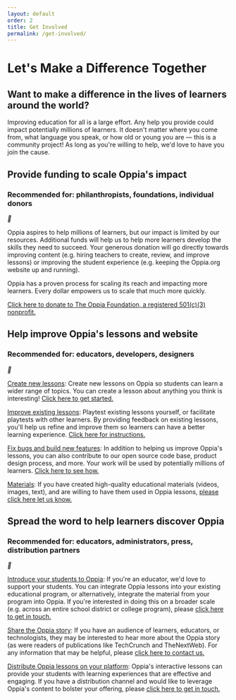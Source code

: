 ```yaml
---
layout: default
order: 2
title: Get Involved
permalink: /get-involved/
---
```


<h1>Let's Make a Difference Together</h1>
<h2>Want to make a difference in the lives of learners around the world?</h2>
<p>Improving education for all is a large effort. Any help you provide could impact potentially millions of learners. It doesn't matter where you come from, what language you speak, or how old or young you are — this is a community project! As long as you're willing to help, we'd love to have you join the cause.</p>

<div class="partner-container">
  <div class="accordion-row-container">
    <div class="accordion-row-header" onclick="toggleAccordion(this)">
      <div class="accordion-row-text">
        <h2>Provide funding to scale Oppia's impact</h2>
        <h3>Recommended for: philanthropists, foundations, individual donors</h3>
      </div>
      <i class="material-icons">&#xE5C6;</i>
    </div>
    <div class="accordion-row-body">
      <p>Oppia aspires to help millions of learners, but our impact is limited by our resources. Additional funds will help us to help more learners develop the skills they need to succeed. Your generous donation will go directly towards improving content (e.g. hiring teachers to create, review, and improve lessons) or improving the student experience (e.g. keeping the Oppia.org website up and running).</p>
      <p>Oppia has a proven process for scaling its reach and impacting more learners. Every dollar empowers us to scale that much more quickly.</p>
      <p>
        <form action="https://www.paypal.com/cgi-bin/webscr" method="post">
          <input type="hidden" name="cmd" value="_s-xclick"><!--_-->
          <input type="hidden" name="hosted_button_id" value="UWKTY87SYU766">
          <a class="inline-cta" href="#!" onclick="parentNode.submit();">Click here to donate to The Oppia Foundation, a registered 501(c)(3) nonprofit.</a>
        </form>
      </p>
    </div>
  </div>

  <div class="accordion-row-container">
    <div class="accordion-row-header" onclick="toggleAccordion(this)">
      <div class="accordion-row-text">
        <h2>Help improve Oppia's lessons and website</h2>
        <h3>Recommended for: educators, developers, designers</h3>
      </div>
      <i class="material-icons">&#xE5C6;</i>
    </div>
    <div class="accordion-row-body">
      <p><a href="https://www.oppia.org/get_started">Create new lessons</a>: Create new lessons on Oppia so students can learn a wider range of topics. You can create a lesson about anything you think is interesting! <a href="https://www.oppia.org/get_started">Click here to get started.</a></p>
      <p><a href="https://github.com/oppia/oppia/wiki/Playtesting-explorations">Improve existing lessons</a>: Playtest existing lessons yourself, or facilitate playtests with other learners. By providing feedback on existing lessons, you'll help us refine and improve them so learners can have a better learning experience. <a href="https://github.com/oppia/oppia/wiki/Playtesting-explorations">Click here for instructions.</a></p>
      <p><a href="https://github.com/oppia/oppia/wiki">Fix bugs and build new features</a>: In addition to helping us improve Oppia's lessons, you can also contribute to our open source code base, product design process, and more. Your work will be used by potentially millions of learners. <a href="https://github.com/oppia/oppia/wiki">Click here to see how.</a></p>
      <p><a href="mailto:{{ site.email }}?subject=Educational materials for Oppia.org">Materials</a>: If you have created high-quality educational materials (videos, images, text), and are willing to have them used in Oppia lessons, <a href="mailto:{{ site.email }}?subject=Educational materials for Oppia.org">please click here let us know.</a></p>
    </div>
  </div>

  <div class="accordion-row-container">
    <div class="accordion-row-header" onclick="toggleAccordion(this)">
      <div class="accordion-row-text">
        <h2>Spread the word to help learners discover Oppia</h2>
        <h3>Recommended for: educators, administrators, press, distribution partners</h3>
      </div>
      <i class="material-icons">&#xE5C6;</i>
    </div>
    <div class="accordion-row-body">
      <p><a href="mailto:{{ site.email }}?subject=Oppia distribution partnership">Introduce your students to Oppia</a>: If you're an educator, we'd love to support your students. You can integrate Oppia lessons into your existing educational program, or alternatively, integrate the material from your program into Oppia. If you're interested in doing this on a broader scale (e.g. across an entire school district or college program), please <a href="mailto:{{ site.email }}?subject=Oppia distribution partnership">click here to get in touch.</a></p>
      <p><a href="mailto:{{ site.email }}?subject=Writing about Oppia">Share the Oppia story</a>: If you have an audience of learners, educators, or technologists, they may be interested to hear more about the Oppia story (as were readers of publications like TechCrunch and TheNextWeb). For any information that may be helpful, please <a href="mailto:{{ site.email }}?subject=Writing about Oppia">click here to contact us.</a></p>
      <p><a href="mailto:{{ site.email }}?subject=Oppia distribution partnership">Distribute Oppia lessons on your platform</a>: Oppia's interactive lessons can provide your students with learning experiences that are effective and engaging. If you have a distribution channel and would like to leverage Oppia's content to bolster your offering, please <a href="mailto:{{ site.email }}?subject=Oppia distribution partnership">click here to get in touch.</a></p>
    </div>
  </div>

</div>
